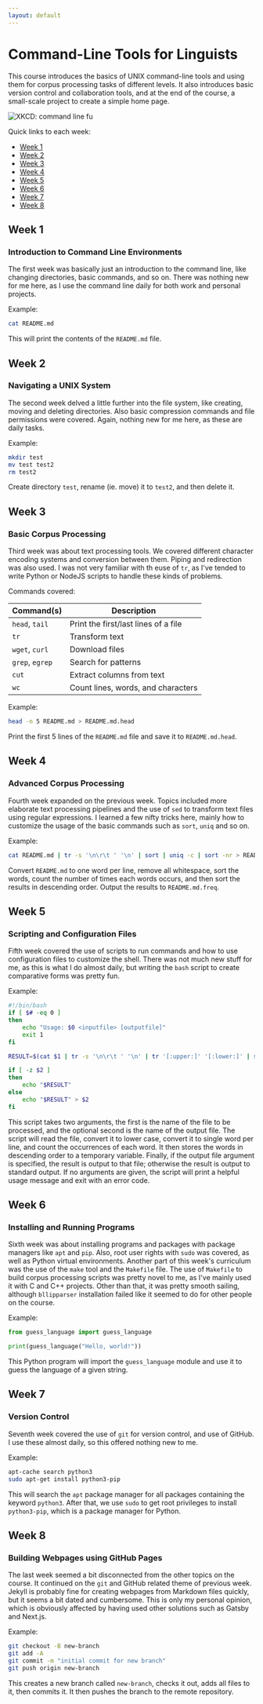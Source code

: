 ```yaml
---
layout: default
---
```


# Command-Line Tools for Linguists

This course introduces the basics of UNIX command-line tools and using them for corpus processing tasks of different levels. It also introduces basic version control and collaboration tools, and at the end of the course, a small-scale project to create a simple home page.

![XKCD: command line fu](https://imgs.xkcd.com/comics/command_line_fu.png)

Quick links to each week:

* [Week 1](#week-1)
* [Week 2](#week-2)
* [Week 3](#week-3)
* [Week 4](#week-4)
* [Week 5](#week-5)
* [Week 6](#week-6)
* [Week 7](#week-7)
* [Week 8](#week-8)


## Week 1
### Introduction to Command Line Environments

The first week was basically just an introduction to the command line, like changing directories, basic commands, and so on. There was nothing new for me here, as I use the command line daily for both work and personal projects.

Example:
```bash
cat README.md
```
This will print the contents of the ```README.md``` file.
## Week 2
### Navigating a UNIX System

The second week delved a little further into the file system, like creating, moving and deleting directories. Also basic compression commands and file permissions were covered. Again, nothing new for me here, as these are daily tasks.

Example:
```bash
mkdir test
mv test test2
rm test2
```
Create directory ```test```, rename (ie. move) it to ```test2```, and then delete it. 

## Week 3
### Basic Corpus Processing

Third week was about text processing tools. We covered different character encoding systems and conversion between them. Piping and redirection was also used. I was not very familiar with th euse of ```tr```, as I've tended to write Python or NodeJS scripts to handle these kinds of problems. 

Commands covered:

|Command(s)|Description|
|---|---|
|```head```, ```tail```|Print the first/last lines of a file|
|```tr```|Transform text|
|```wget```, ```curl```|Download files|
|```grep```, ```egrep```|Search for patterns|
|```cut```|Extract columns from text|
|```wc```|Count lines, words, and characters|

Example:
```bash
head -n 5 README.md > README.md.head
```
Print the first 5 lines of the ```README.md``` file and save it to ```README.md.head```.
## Week 4

### Advanced Corpus Processing

Fourth week expanded on the previous week. Topics included more elaborate text processing pipelines and the use of ```sed``` to transform text files using regular expressions. I learned a few nifty tricks here, mainly how to customize the usage of the basic commands such as ```sort```, ```uniq``` and so on.

Example:

```bash
cat README.md | tr -s '\n\r\t ' '\n' | sort | uniq -c | sort -nr > README.md.freq
```
Convert ```README.md``` to one word per line, remove all whitespace, sort the words, count the number of times each words occurs, and then sort the results in descending order. Output the results to ```README.md.freq```.

## Week 5
### Scripting and Configuration Files

Fifth week covered the use of scripts to run commands and how to use configuration files to customize the shell. There was not much new stuff for me, as this is what I do almost daily, but writing the ```bash``` script to create comparative forms was pretty fun.

Example:

```bash
#!/bin/bash
if [ $# -eq 0 ]
then
    echo "Usage: $0 <inputfile> [outputfile]"
    exit 1
fi

RESULT=$(cat $1 | tr -s '\n\r\t ' '\n' | tr '[:upper:]' '[:lower:]' | sort | uniq -c | sort -nr)

if [ -z $2 ]
then
    echo "$RESULT"
else
    echo "$RESULT" > $2
fi
```

This script takes two arguments, the first is the name of the file to be processed, and the optional second is the name of the output file. The script will read the file, convert it to lower case, convert it to single word per line, and count the occurrences of each word. It then stores the words in descending order to a temporary variable. Finally, if the output file argument is specified, the result is output to that file; otherwise the result is output to standard output. If no arguments are given, the script will print a helpful usage message and exit with an error code.

## Week 6
### Installing and Running Programs

Sixth week was about installing programs and packages with package managers like ```apt``` and ```pip```. Also, root user rights with ```sudo``` was covered, as well as Python virtual environments. Another part of this week's curriculum was the use of the ```make``` tool and the ```Makefile``` file. The use of ```Makefile``` to build corpus processing scripts was pretty novel to me, as I've mainly used it with C and C++ projects. Other than that, it was pretty smooth sailing, although ```bllipparser``` installation failed like it seemed to do for other people on the course.

Example:

```python
from guess_language import guess_language

print(guess_language("Hello, world!"))
```

This Python program will import the ```guess_language``` module and use it to guess the language of a given string.

## Week 7
### Version Control

Seventh week covered the use of ```git``` for version control, and use of GitHub. I use these almost daily, so this offered nothing new to me.

Example:

```bash
apt-cache search python3
sudo apt-get install python3-pip
```

This will search the ```apt``` package manager for all packages containing the keyword ```python3```. After that, we use ```sudo``` to get root privileges to install ```python3-pip```, which is a package manager for Python.

## Week 8
### Building Webpages using GitHub Pages

The last week seemed a bit disconnected from the other topics on the course. It continued on the ```git``` and GitHub related theme of previous week. Jekyll is probably fine for creating webpages from Markdown files quickly, but it seems a bit dated and cumbersome. This is only my personal opinion, which is obviously affected by having used other solutions such as Gatsby and Next.js.

Example: 

```bash
git checkout -B new-branch
git add -A
git commit -m "initial commit for new branch"
git push origin new-branch
```

This creates a new branch called ```new-branch```, checks it out, adds all files to it, then commits it. It then pushes the branch to the remote repository.
